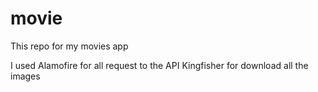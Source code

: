 # movie
This repo for my movies app

I used Alamofire for all request to the API
       Kingfisher for download all the images
